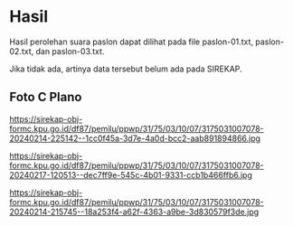 # Hasil

Hasil perolehan suara paslon dapat dilihat pada file paslon-01.txt, paslon-02.txt, dan paslon-03.txt.

Jika tidak ada, artinya data tersebut belum ada pada SIREKAP.

## Foto C Plano

https://sirekap-obj-formc.kpu.go.id/df87/pemilu/ppwp/31/75/03/10/07/3175031007078-20240214-225142--1cc0f45a-3d7e-4a0d-bcc2-aab891894866.jpg

https://sirekap-obj-formc.kpu.go.id/df87/pemilu/ppwp/31/75/03/10/07/3175031007078-20240217-120513--dec7ff9e-545c-4b01-9331-ccb1b466ffb6.jpg

https://sirekap-obj-formc.kpu.go.id/df87/pemilu/ppwp/31/75/03/10/07/3175031007078-20240214-215745--18a253f4-a62f-4363-a9be-3d830579f3de.jpg
